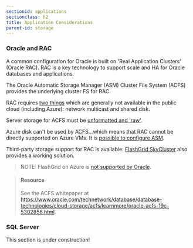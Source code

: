 ```yaml
---
sectionid: applications
sectionclass: h2
title: Application Considerations
parent-id: storage
---
```


### Oracle and RAC

A common configuration for Oracle is built on 'Real Application Clusters' (Oracle RAC). RAC is a key technology to support scale and HA for Oracle databases and applications.

The Oracle Automatic Storage Manager (ASM) Cluster File System (ACFS) provides the underlying cluster FS for RAC.

RAC requires [two things](https://docs.microsoft.com/en-us/azure/virtual-machines/workloads/oracle/oracle-vm-solutions#oracle-real-application-cluster-oracle-rac) which are generally not available in the public cloud (including Azure): network multicast and shared disk.

Server storage for ACFS must be [unformatted and 'raw'](https://docs.oracle.com/en/database/oracle/oracle-database/18/cwwin/disk-format-requirements.html#GUID-F44B348B-0070-4CBC-B24A-000284EA5551).

Azure disk can't be used by ACFS...which means that RAC cannot be directly supported on Azure VMs. It is [possible to configure ASM](https://docs.microsoft.com/en-us/azure/virtual-machines/workloads/oracle/configure-oracle-asm).

Third-party storage support for RAC is available: [FlashGrid SkyCluster](https://www.flashgrid.io/oracle-rac-in-azure/) also provides a working solution. 

> NOTE: FlashGrid on Azure is [not supported by Oracle](https://www.oracle.com/technetwork/database/options/clustering/overview/rac-cloud-support-2843861.pdf).

> #### Resource
> See the ACFS whitepaper at https://www.oracle.com/technetwork/database/database-technologies/cloud-storage/acfs/learnmore/oracle-acfs-19c-5302856.html.


### SQL Server

This section is under construction!

